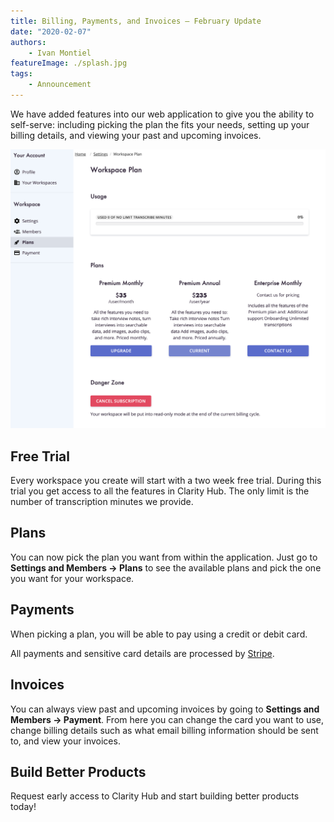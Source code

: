 ```yaml
---
title: Billing, Payments, and Invoices – February Update
date: "2020-02-07"
authors:
    - Ivan Montiel
featureImage: ./splash.jpg
tags:
    - Announcement
---
```


We have added features into our web application to give you the ability to
self-serve: including picking the plan the fits your needs, setting up your
billing details, and viewing your past and upcoming invoices.

<!-- end -->

![Billing Preview](./billing-preview.png)

## Free Trial

Every workspace you create will start with a two week free trial. During this
trial you get access to all the features in Clarity Hub. The only limit is
the number of transcription minutes we provide.

## Plans

You can now pick the plan you want from within the application. Just go to
**Settings and Members -> Plans** to see the available plans and pick the
one you want for your workspace.

## Payments

When picking a plan, you will be able to pay using a credit or debit card.

All payments and sensitive card details are processed by [Stripe](https://stripe.com/).

## Invoices

You can always view past and upcoming invoices by going to **Settings and Members -> Payment**. From here you can change the card you want to use, change billing details
such as what email billing information should be sent to, and view your invoices.

## Build Better Products

Request early access to Clarity Hub and start building better products today!
